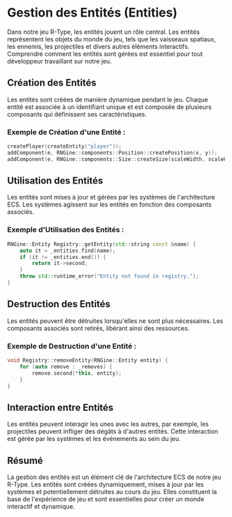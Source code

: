 # Gestion des Entités (Entities)

Dans notre jeu R-Type, les entités jouent un rôle central. Les entités représentent les objets du monde du jeu, tels que les vaisseaux spatiaux, les ennemis, les projectiles et divers autres éléments interactifs. Comprendre comment les entités sont gérées est essentiel pour tout développeur travaillant sur notre jeu.

## Création des Entités

Les entités sont créées de manière dynamique pendant le jeu. Chaque entité est associée à un identifiant unique et est composée de plusieurs composants qui définissent ses caractéristiques.

### Exemple de Création d'une Entité :

```cpp
createPlayer(createEntity("player")); 
addComponent(e, RNGine::components::Position::createPosition(x, y));
addComponent(e, RNGine::components::Size::createSize(scaleWidth, scaleHeight));
```
## Utilisation des Entités

Les entités sont mises à jour et gérées par les systèmes de l'architecture ECS. Les systèmes agissent sur les entités en fonction des composants associés.

### Exemple d'Utilisation des Entités :

```cpp
RNGine::Entity Registry::getEntity(std::string const &name) {
    auto it = _entities.find(name);
    if (it != _entities.end()) {
        return it->second;
    }
    throw std::runtime_error("Entity not found in registry.");
}
```

## Destruction des Entités

Les entités peuvent être détruites lorsqu'elles ne sont plus nécessaires. Les composants associés sont retirés, libérant ainsi des ressources.

### Exemple de Destruction d'une Entité :

```cpp
void Registry::removeEntity(RNGine::Entity entity) {
    for (auto remove : _removes) {
        remove.second(*this, entity);
    }
}
```

## Interaction entre Entités

Les entités peuvent interagir les unes avec les autres, par exemple, les projectiles peuvent infliger des dégâts à d'autres entités. Cette interaction est gérée par les systèmes et les événements au sein du jeu.

## Résumé
La gestion 
des entités est un élément clé de l'architecture ECS de notre jeu R-Type. Les entités sont créées dynamiquement, mises à jour par les systèmes et potentiellement détruites au cours du jeu. Elles constituent la base de l'expérience de jeu et sont essentielles pour créer un monde interactif et dynamique.